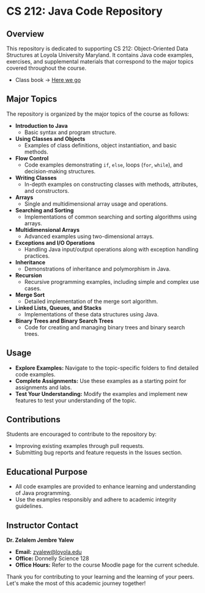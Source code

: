 # CS 212: Java Code Repository

## Overview
This repository is dedicated to supporting CS 212: Object-Oriented Data Structures at Loyola University Maryland. It contains Java code examples, exercises, and supplemental materials that correspond to the major topics covered throughout the course.
- Class book -> [Here we go](https://runestone.academy/ns/books/published/javajavajava/designinga-riddle-program.html)
## Major Topics
The repository is organized by the major topics of the course as follows:
- **Introduction to Java**
    - Basic syntax and program structure.
- **Using Classes and Objects**
    - Examples of class definitions, object instantiation, and basic methods.
- **Flow Control**
    - Code examples demonstrating `if`, `else`, loops (`for`, `while`), and decision-making structures.
- **Writing Classes**
    - In-depth examples on constructing classes with methods, attributes, and constructors.
- **Arrays**
    - Single and multidimensional array usage and operations.
- **Searching and Sorting**
    - Implementations of common searching and sorting algorithms using arrays.
- **Multidimensional Arrays**
    - Advanced examples using two-dimensional arrays.
- **Exceptions and I/O Operations**
    - Handling Java input/output operations along with exception handling practices.
- **Inheritance**
    - Demonstrations of inheritance and polymorphism in Java.
- **Recursion**
    - Recursive programming examples, including simple and complex use cases.
- **Merge Sort**
    - Detailed implementation of the merge sort algorithm.
- **Linked Lists, Queues, and Stacks**
    - Implementations of these data structures using Java.
- **Binary Trees and Binary Search Trees**
    - Code for creating and managing binary trees and binary search trees.

## Usage
- **Explore Examples:** Navigate to the topic-specific folders to find detailed code examples.
- **Complete Assignments:** Use these examples as a starting point for assignments and labs.
- **Test Your Understanding:** Modify the examples and implement new features to test your understanding of the topic.

## Contributions
Students are encouraged to contribute to the repository by:
- Improving existing examples through pull requests.
- Submitting bug reports and feature requests in the Issues section.

## Educational Purpose
- All code examples are provided to enhance learning and understanding of Java programming.
- Use the examples responsibly and adhere to academic integrity guidelines.

## Instructor Contact
**Dr. Zelalem Jembre Yalew**
- **Email:** zyalew@loyola.edu
- **Office:** Donnelly Science 128
- **Office Hours:** Refer to the course Moodle page for the current schedule.

Thank you for contributing to your learning and the learning of your peers. Let's make the most of this academic journey together!